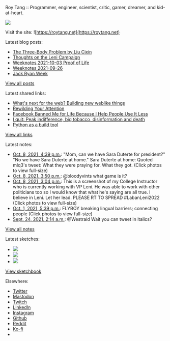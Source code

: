 Roy Tang :: Programmer, engineer, scientist, critic, gamer, dreamer, and kid-at-heart.

![](https://roytang.net/static/img/profile.jpg)

Visit the site: ![https://roytang.net](https://roytang.net)

Latest blog posts:

- [The Three-Body Problem by Liu Cixin](https://roytang.net/2021/10/three-body-problem/)
- [Thoughts on the Leni Campaign](https://roytang.net/2021/10/leni-campaign/)
- [Weeknotes 2021-10-03 Proof of Life](https://roytang.net/2021/10/weeknotes-2021-10-03/)
- [Weeknotes 2021-09-26](https://roytang.net/2021/09/weeknotes-2021-09-26/)
- [Jack Ryan Week](https://roytang.net/2021/09/jack-ryan-week/)

[View all posts](https://roytang.net/blog)

Latest shared links:

- [What&#x27;s next for the web? Building new weblike things](https://roytang.net/2021/10/35a3ec04101035aadc01d9ec0b06a9f7/)
- [Rewilding Your Attention](https://roytang.net/2021/10/2cf0e36eb98f383bfadcf0dc11ad2baa/)
- [Facebook Banned Me for Life Because I Help People Use It Less](https://roytang.net/2021/10/30db1452d5381966acedbdd760510185/)
- [I quit: Peak indifference, big tobacco, disinformation and death](https://roytang.net/2021/09/9eef5c61f68f4444b31d3cde214a5ec5/)
- [Python as a build tool](https://roytang.net/2021/09/python-as-a-build-tool/)

[View all links](https://roytang.net/links)

Latest notes:

- [Oct. 8, 2021, 4:39 p.m.](https://roytang.net/2021/10/1446394831090040839/): &quot;Mom, can we have Sara Duterte for president?&quot; &quot;No we have Sara Duterte at home.&quot; Sara Duterte at home: Quoted mlq3&#x27;s tweet: What they were praying for. What they got. (Click photos to view full-size)
- [Oct. 8, 2021, 3:50 p.m.](https://roytang.net/2021/10/1446382369137520643/): @bloodyvints what game is it?
- [Oct. 8, 2021, 3:04 p.m.](https://roytang.net/2021/10/1446370919522324485/): This is a screenshot of my College Instructor who is currently working with VP Leni. He was able to work with other politicians too so I would know that what he&#x27;s saying are all true. I believe in Leni. Let her lead. PLEASE RT TO SPREAD #LabanLeni2022 (Click photos to view full-size)
- [Oct. 1, 2021, 5:39 p.m.](https://roytang.net/2021/10/1443873307120467969/): FLYBOY breaking lingual barriers; connecting people (Click photos to view full-size)
- [Sept. 24, 2021, 2:14 a.m.](https://roytang.net/2021/09/1441103717437095938/): @Westraid Wait you can tweet in italics?

[View all notes](https://roytang.net/notes)

Latest sketches:


- ![](https://roytang.net/media/cache/f7/bc/f7bc4f4a0fe9e9994ab03d6f7122ff2f.jpg)
- ![](https://roytang.net/media/cache/c0/26/c02693f247408f0daa87a77fdb125b74.jpg)
- ![](https://roytang.net/media/cache/ff/ec/ffecb535f8293eeb99e9821ce2b43754.jpg)

[View sketchbook](https://roytang.net/albums/sketchbook)


Elsewhere:

- [Twitter](https://twitter.com/roytang)
- [Mastodon](https://mastodon.technology/@roytang)
- [Twitch](https://twitch.tv/twitchyroy)
- [LinkedIn](https://www.linkedin.com/in/roytang)
- [Instagram](https://instagram.com/roytang0400)
- [Github](https://github.com/roytang)
- [Reddit](https://reddit.com/u/hungryroy)
- [Ko-fi](https://ko-fi.com/roytang)
- [](mailto:hello@roytang.net)